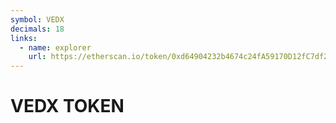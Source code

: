 ```yaml
---
symbol: VEDX
decimals: 18
links:
  - name: explorer
    url: https://etherscan.io/token/0xd64904232b4674c24fA59170D12fC7df20f5880e
---
```


# VEDX TOKEN
